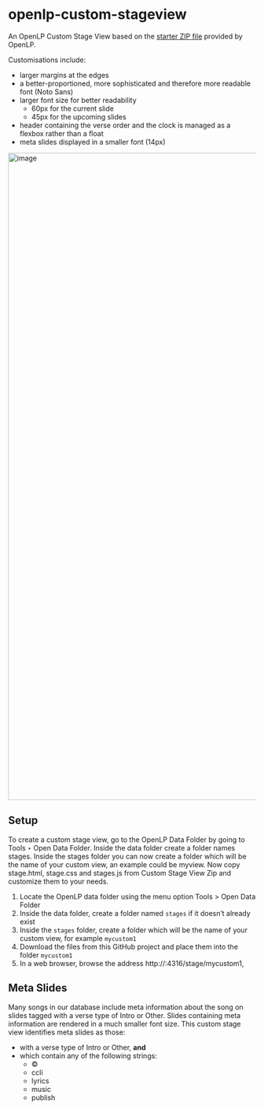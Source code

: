# openlp-custom-stageview

An OpenLP Custom Stage View based on the [starter ZIP file](https://manual.openlp.org/stage_view.html#custom-stage-views) provided by OpenLP.

Customisations include:

* larger margins at the edges
* a better-proportioned, more sophisticated and therefore more readable font (Noto Sans)
* larger font size for better readability
  * 60px for the current slide
  * 45px for the upcoming slides
* header containing the verse order and the clock is managed as a flexbox rather than a float
* meta slides displayed in a smaller font (14px) 

<img width="1317" alt="image" src="https://github.com/brettdonald/openlp-custom-stageview/assets/4504348/409ebe4a-32d5-453f-a013-f4bd4198e6a7">

## Setup

To create a custom stage view, go to the OpenLP Data Folder by going to Tools ‣ Open Data Folder. Inside the data folder create a folder names stages. Inside the stages folder you can now create a folder which will be the name of your custom view, an example could be myview. Now copy stage.html, stage.css and stages.js from Custom Stage View Zip and customize them to your needs.

1. Locate the OpenLP data folder using the menu option Tools > Open Data Folder
2. Inside the data folder, create a folder named `stages` if it doesn’t already exist
3. Inside the `stages` folder, create a folder which will be the name of your custom view, for example `mycustom1`
4. Download the files from this GitHub project and place them into the folder `mycustom1`
5. In a web browser, browse the address http://:4316/stage/mycustom1, 

## Meta Slides

Many songs in our database include meta information about the song on slides tagged with
a verse type of Intro or Other. Slides containing meta information are rendered in a much smaller
font size. This custom stage view identifies meta slides as those:

* with a verse type of Intro or Other, **and**
* which contain any of the following strings:
  * ©
  * ccli
  * lyrics
  * music
  * publish
